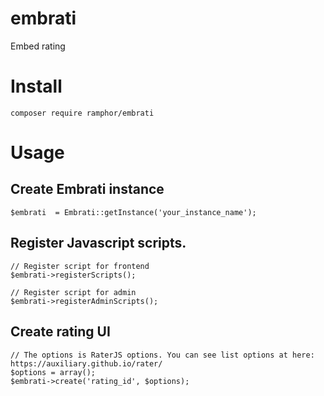 # embrati
Embed rating

# Install

```
composer require ramphor/embrati
```


# Usage

## Create Embrati instance

```
$embrati  = Embrati::getInstance('your_instance_name');
```

## Register Javascript scripts.

```
// Register script for frontend
$embrati->registerScripts();

// Register script for admin
$embrati->registerAdminScripts();
```

## Create rating UI

```
// The options is RaterJS options. You can see list options at here: https://auxiliary.github.io/rater/
$options = array();
$embrati->create('rating_id', $options);
```
